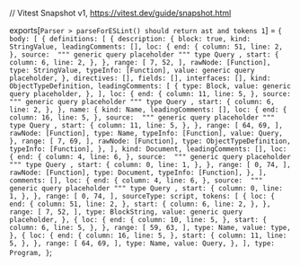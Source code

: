 // Vitest Snapshot v1, https://vitest.dev/guide/snapshot.html

exports[`Parser > parseForESLint() should return ast and tokens 1`] = `
{
  body: [
    {
      definitions: [
        {
          description: {
            block: true,
            kind: StringValue,
            leadingComments: [],
            loc: {
              end: {
                column: 51,
                line: 2,
              },
              source: 
      """
      generic query placeholder
      """
      type Query
    ,
              start: {
                column: 6,
                line: 2,
              },
            },
            range: [
              7,
              52,
            ],
            rawNode: [Function],
            type: StringValue,
            typeInfo: [Function],
            value: generic query placeholder,
          },
          directives: [],
          fields: [],
          interfaces: [],
          kind: ObjectTypeDefinition,
          leadingComments: [
            {
              type: Block,
              value: generic query placeholder,
            },
          ],
          loc: {
            end: {
              column: 11,
              line: 5,
            },
            source: 
      """
      generic query placeholder
      """
      type Query
    ,
            start: {
              column: 6,
              line: 2,
            },
          },
          name: {
            kind: Name,
            leadingComments: [],
            loc: {
              end: {
                column: 16,
                line: 5,
              },
              source: 
      """
      generic query placeholder
      """
      type Query
    ,
              start: {
                column: 11,
                line: 5,
              },
            },
            range: [
              64,
              69,
            ],
            rawNode: [Function],
            type: Name,
            typeInfo: [Function],
            value: Query,
          },
          range: [
            7,
            69,
          ],
          rawNode: [Function],
          type: ObjectTypeDefinition,
          typeInfo: [Function],
        },
      ],
      kind: Document,
      leadingComments: [],
      loc: {
        end: {
          column: 4,
          line: 6,
        },
        source: 
      """
      generic query placeholder
      """
      type Query
    ,
        start: {
          column: 0,
          line: 1,
        },
      },
      range: [
        0,
        74,
      ],
      rawNode: [Function],
      type: Document,
      typeInfo: [Function],
    },
  ],
  comments: [],
  loc: {
    end: {
      column: 4,
      line: 6,
    },
    source: 
      """
      generic query placeholder
      """
      type Query
    ,
    start: {
      column: 0,
      line: 1,
    },
  },
  range: [
    0,
    74,
  ],
  sourceType: script,
  tokens: [
    {
      loc: {
        end: {
          column: 51,
          line: 2,
        },
        start: {
          column: 6,
          line: 2,
        },
      },
      range: [
        7,
        52,
      ],
      type: BlockString,
      value: generic query placeholder,
    },
    {
      loc: {
        end: {
          column: 10,
          line: 5,
        },
        start: {
          column: 6,
          line: 5,
        },
      },
      range: [
        59,
        63,
      ],
      type: Name,
      value: type,
    },
    {
      loc: {
        end: {
          column: 16,
          line: 5,
        },
        start: {
          column: 11,
          line: 5,
        },
      },
      range: [
        64,
        69,
      ],
      type: Name,
      value: Query,
    },
  ],
  type: Program,
}
`;

